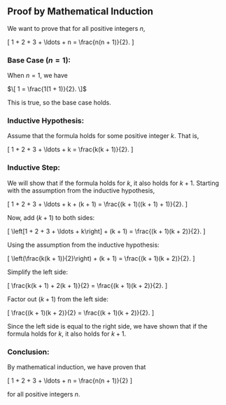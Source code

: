 ## Proof by Mathematical Induction

We want to prove that for all positive integers $n$,

\[
1 + 2 + 3 + \ldots + n = \frac{n(n + 1)}{2}.
\]

### Base Case ($n = 1$):

When $n = 1$, we have

$\[
1 = \frac{1(1 + 1)}{2}.
\]$

This is true, so the base case holds.

### Inductive Hypothesis:

Assume that the formula holds for some positive integer $k$. That is,

\[
1 + 2 + 3 + \ldots + k = \frac{k(k + 1)}{2}.
\]

### Inductive Step:

We will show that if the formula holds for $k$, it also holds for $k + 1$. Starting with the assumption from the inductive hypothesis,

\[
1 + 2 + 3 + \ldots + k + (k + 1) = \frac{(k + 1)((k + 1) + 1)}{2}.
\]

Now, add $(k + 1)$ to both sides:

\[
\left[1 + 2 + 3 + \ldots + k\right] + (k + 1) = \frac{(k + 1)(k + 2)}{2}.
\]

Using the assumption from the inductive hypothesis:

\[
\left(\frac{k(k + 1)}{2}\right) + (k + 1) = \frac{(k + 1)(k + 2)}{2}.
\]

Simplify the left side:

\[
\frac{k(k + 1) + 2(k + 1)}{2} = \frac{(k + 1)(k + 2)}{2}.
\]

Factor out $(k + 1)$ from the left side:

\[
\frac{(k + 1)(k + 2)}{2} = \frac{(k + 1)(k + 2)}{2}.
\]

Since the left side is equal to the right side, we have shown that if the formula holds for $k$, it also holds for $k + 1$.

### Conclusion:

By mathematical induction, we have proven that

\[
1 + 2 + 3 + \ldots + n = \frac{n(n + 1)}{2}
\]

for all positive integers $n$.
